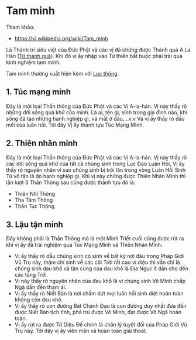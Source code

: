 # Tam minh

Tham khảo:

- <https://vi.wikipedia.org/wiki/Tam_minh>

Là Thánh trí siêu việt của Đức Phật và các vị đã chứng được Thánh quả A La Hán ([Tứ thánh quả](tu_thanh_qua.md#A-La-Hán)). Khi đó vị ấy nhập vào Tứ thiền bắt buộc phải trải qua kinh nghiệm tam minh.

Tam minh thường xuất hiện kèm với [Lục thông](luc_thong.md).

## 1. Túc mạng minh

Đây là một loại Thần thông của Đức Phật và các Vị A-la-hán. Vị này thấy rõ những đời sống quá khứ của mình. Là ai, tên gì, sinh trong gia đình nào, khi sống đã tạo những hạnh nghiệp gì, và mất ở đâu,...v.v Và vị ấy thấy rõ đầu mối của luân hồi. Tới đây Vị ấy thành tựu Túc Mạng Minh.

## 2. Thiên nhãn minh

Đây là một loại Thần thông của Đức Phật và các Vị A-la-hán. Vị này thấy rõ các đời sống quá khứ của tất cả chúng sinh trong Lục Đạo Luân Hồi, Vị ấy thấy rõ nguyên nhân vì sao chúng sinh bị trôi lăn trong vòng Luân Hồi Sinh Tử vô tận là do hạnh nghiệp gì. Khi vị này chứng được Thiên Nhãn Minh thì lần lượt 3 Thần Thông sau cũng được thành tựu đó là:

- Thiên Nhĩ Thông
- Tha Tâm Thông
- Thần Túc Thông

## 3. Lậu tận minh

Đây không phải là Thần Thông mà là một Minh Triết cuối cùng được rút ra khi vị ấy đã trải nghiệm qua Túc Mạng Minh và Thiên Nhãn Minh:

- Vị ấy thấy rõ dẫu chúng sinh có sinh về bất kỳ nơi đâu trong Pháp Giới Vũ Trụ này, thậm chí sinh về các cõi Trời rất cao vi diệu thì vẫn chỉ là chúng sinh đau khổ và tận cùng của đau khổ là Địa Ngục ít dần cho đến các tầng Trời.
- Vị này thấy rõ nguyên nhân của đau khổ là vì chúng sinh Vô Minh chấp Ngã dẫn đến tham ái.
- Vị ấy thấy rõ Niết Bàn là nơi chấm dứt mọi luân hồi sinh diệt hoàn toàn không còn đau khổ.
- Vị ấy thấy rõ con đường Bát Chánh Đạo là con đường duy nhất đưa đến được Niết Bàn tịch tĩnh, phá trừ được Vô Minh, đạt được Vô Ngã hoàn toàn.
- Vị ấy rút ra được Tứ Diệu Đế chính là chân lý tuyệt đối của Pháp Giới Vũ Trụ này. Tới đây vị ấy viên mãn và hoàn toàn giải thoát.
